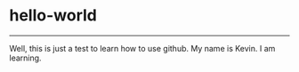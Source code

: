 # hello-world
******************

Well, this is just a test to learn how to use github.
My name is Kevin.
I am learning.
